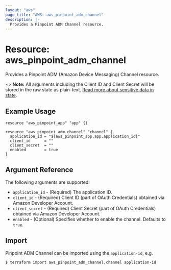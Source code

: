 ```yaml
---
layout: "aws"
page_title: "AWS: aws_pinpoint_adm_channel"
description: |-
  Provides a Pinpoint ADM Channel resource.
---
```


# Resource: aws_pinpoint_adm_channel

Provides a Pinpoint ADM (Amazon Device Messaging) Channel resource.

~> **Note:** All arguments including the Client ID and Client Secret will be stored in the raw state as plain-text.
[Read more about sensitive data in state](/docs/state/sensitive-data.html).


## Example Usage

```hcl
resource "aws_pinpoint_app" "app" {}

resource "aws_pinpoint_adm_channel" "channel" {
  application_id = "${aws_pinpoint_app.app.application_id}"
  client_id      = ""
  client_secret  = ""
  enabled        = true
}
```


## Argument Reference

The following arguments are supported:

* `application_id` - (Required) The application ID.
* `client_id` - (Required) Client ID (part of OAuth Credentials) obtained via Amazon Developer Account.
* `client_secret` - (Required) Client Secret (part of OAuth Credentials) obtained via Amazon Developer Account.
* `enabled` - (Optional) Specifies whether to enable the channel. Defaults to `true`.

## Import

Pinpoint ADM Channel can be imported using the `application-id`, e.g.

```
$ terraform import aws_pinpoint_adm_channel.channel application-id
```
